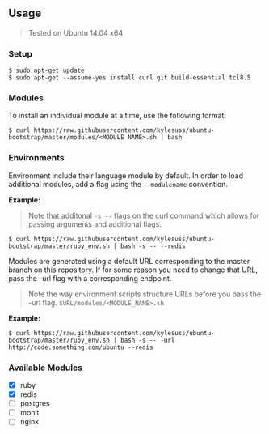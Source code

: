 ## Usage

> Tested on Ubuntu 14.04 x64

### Setup

```shell
$ sudo apt-get update
$ sudo apt-get --assume-yes install curl git build-essential tcl8.5
```

### Modules

To install an individual module at a time, use the following format:

```shell
$ curl https://raw.githubusercontent.com/kylesuss/ubuntu-bootstrap/master/modules/<MODULE NAME>.sh | bash
```

### Environments

Environment include their language module by default. In order to load additional modules, add a flag using the `--modulename` convention. 

**Example:**

> Note that additonal `-s --` flags on the curl command which allows for passing arguments and additional flags. 

```shell
$ curl https://raw.githubusercontent.com/kylesuss/ubuntu-bootstrap/master/ruby_env.sh | bash -s -- --redis
```

Modules are generated using a default URL corresponding to the master branch on this repository. If for some reason you need to change that URL, pass the -url flag with a corresponding endpoint.

> Note the way environment scripts structure URLs before you pass the -url flag. `$URL/modules/<MODULE_NAME>.sh`

**Example:**

```shell
$ curl https://raw.githubusercontent.com/kylesuss/ubuntu-bootstrap/master/ruby_env.sh | bash -s -- -url http://code.something.com/ubuntu --redis
```

### Available Modules
- [x] ruby
- [x] redis
- [ ] postgres
- [ ] monit
- [ ] nginx